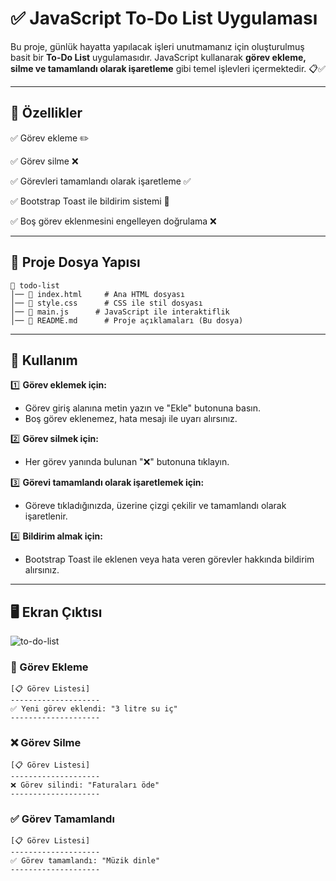 # ✅ JavaScript To-Do List Uygulaması

Bu proje, günlük hayatta yapılacak işleri unutmamanız için oluşturulmuş basit bir **To-Do List** uygulamasıdır. JavaScript kullanarak **görev ekleme, silme ve tamamlandı olarak işaretleme** gibi temel işlevleri içermektedir. 📋✅

---

## 🚀 Özellikler

✅ Görev ekleme ✏️

✅ Görev silme ❌

✅ Görevleri tamamlandı olarak işaretleme ✅

✅ Bootstrap Toast ile bildirim sistemi 🔔

✅ Boş görev eklenmesini engelleyen doğrulama ❌

---

## 📂 Proje Dosya Yapısı

```
📂 todo-list
│── 📜 index.html     # Ana HTML dosyası
│── 📜 style.css      # CSS ile stil dosyası
│── 📜 main.js      # JavaScript ile interaktiflik
│── 📜 README.md      # Proje açıklamaları (Bu dosya)
```

---



## 📌 Kullanım

1️⃣ **Görev eklemek için:**
   - Görev giriş alanına metin yazın ve "Ekle" butonuna basın.
   - Boş görev eklenemez, hata mesajı ile uyarı alırsınız.

2️⃣ **Görev silmek için:**
   - Her görev yanında bulunan "❌" butonuna tıklayın.

3️⃣ **Görevi tamamlandı olarak işaretlemek için:**
   - Göreve tıkladığınızda, üzerine çizgi çekilir ve tamamlandı olarak işaretlenir.

4️⃣ **Bildirim almak için:**
   - Bootstrap Toast ile eklenen veya hata veren görevler hakkında bildirim alırsınız.

---


## 🖥️ Ekran Çıktısı

![to-do-list](https://github.com/user-attachments/assets/39981909-06ba-42f4-b1ea-e84bf5ab7584)


### 📝 Görev Ekleme
```
[📋 Görev Listesi]
--------------------
✅ Yeni görev eklendi: "3 litre su iç"
--------------------
```

### ❌ Görev Silme
```
[📋 Görev Listesi]
--------------------
❌ Görev silindi: "Faturaları öde"
--------------------
```

### ✅ Görev Tamamlandı
```
[📋 Görev Listesi]
--------------------
✅ Görev tamamlandı: "Müzik dinle"
--------------------
```
